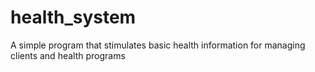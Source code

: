 # health_system
A simple program that stimulates basic health information for managing clients and health programs
